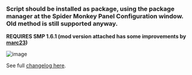 ### Script should be installed as package, using the package manager at the Spider Monkey Panel Configuration window. Old method is still supported anyway.

**REQUIRES SMP 1.6.1 (mod version attached has some improvements by [marc23](https://hydrogenaud.io/index.php/topic,116669.msg1026243.html#msg1026243))**

![image](https://user-images.githubusercontent.com/83307074/236854774-0bc7ab57-e963-4293-81f9-22becd49a67b.png)

See full [changelog here](https://github.com/regorxxx/Playlist-Manager-SMP/blob/main/CHANGELOG.md).
